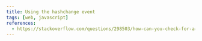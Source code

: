 ```yaml
---
title: Using the hashchange event
tags: [web, javascript]
references:
  - https://stackoverflow.com/questions/298503/how-can-you-check-for-a-hash-in-a-url-using-javascript
---
```

